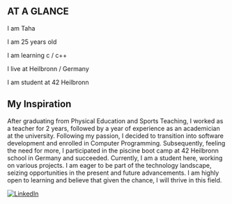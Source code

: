 ## AT A GLANCE

I am Taha

I am 25 years old

I am learning c / c++

I live at Heilbronn / Germany

I am student at 42 Heilbronn

## My Inspiration 
After graduating from Physical Education and Sports Teaching, I worked as a teacher for 2 years, followed by a year of experience as an academician at the university. Following my passion, I decided to transition into software development and enrolled in Computer Programming. Subsequently, feeling the need for more, I participated in the piscine boot camp at 42 Heilbronn school in Germany and succeeded. Currently, I am a student here, working on various projects. I am eager to be part of the technology landscape, seizing opportunities in the present and future advancements. I am highly open to learning and believe that given the chance, I will thrive in this field.

[![LinkedIn](https://img.shields.io/badge/LinkedIn-0077B5?style=for-the-badge&logo=linkedin&logoColor=white)](https://www.linkedin.com/in/taha-kırmızıoğlu-31429215a/)
